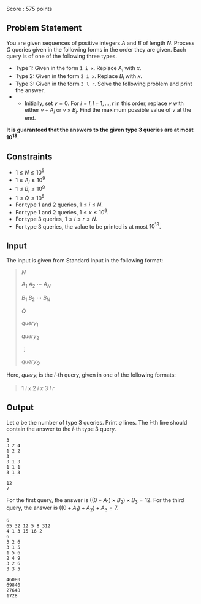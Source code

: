 Score : $575$ points

## Problem Statement

You are given sequences of positive integers $A$ and $B$ of length $N$. Process $Q$ queries given in the following forms in the order they are given. Each query is of one of the following three types.

- Type $1$: Given in the form `1 i x`. Replace $A_i$ with $x$.
- Type $2$: Given in the form `2 i x`. Replace $B_i$ with $x$.
- Type $3$: Given in the form `3 l r`. Solve the following problem and print the answer.
-   - Initially, set $v = 0$. For $i = l, l+1, ..., r$ in this order, replace $v$ with either $v + A_i$ or $v \times B_i$. Find the maximum possible value of $v$ at the end.

**It is guaranteed that the answers to the given type $3$ queries are at most $10^{18}$.**

## Constraints

- $1 \leq N \leq 10^5$
- $1 \leq A_i \leq 10^9$
- $1 \leq B_i \leq 10^9$
- $1 \leq Q \leq 10^5$
- For type $1$ and $2$ queries, $1 \leq i \leq N$.
- For type $1$ and $2$ queries, $1 \leq x \leq 10^9$.
- For type $3$ queries, $1 \leq l \leq r \leq N$.
- For type $3$ queries, the value to be printed is at most $10^{18}$.

## Input

The input is given from Standard Input in the following format:

> $N$
> 
> $A_1$ $A_2$ $\cdots$ $A_N$
> 
> $B_1$ $B_2$ $\cdots$ $B_N$
> 
> $Q$
> 
> $query_1$
> 
> $query_2$
> 
> $\vdots$
> 
> $query_Q$

Here, $query_i$ is the $i$-th query, given in one of the following formats:

> $1$ $i$ $x$
> $2$ $i$ $x$
> $3$ $l$ $r$

## Output

Let $q$ be the number of type $3$ queries. Print $q$ lines. The $i$-th line should contain the answer to the $i$-th type $3$ query.

```input1
3
3 2 4
1 2 2
3
3 1 3
1 1 1
3 1 3
```

```output1
12
7
```

For the first query, the answer is $((0 + A_1) \times B_2) \times B_3 = 12$.
For the third query, the answer is $((0 + A_1) + A_2) + A_3 = 7$.

```input2
6
65 32 12 5 8 312
4 1 3 15 16 2
6
3 2 6
3 1 5
1 5 6
2 4 9
3 2 6
3 3 5
```

```output2
46080
69840
27648
1728
```